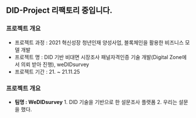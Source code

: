 ## DID-Project 리팩토리 중입니다.

### 프로젝트 개요

- 프로젝트 과정 : 2021 혁신성장 청년인재 양성사업, 블록체인을 활용한 비즈니스 모델 개발
- 프로젝트 명 : DID 기반 비대면 시장조사 패널자격인증 기술 개발(Digital Zone에서 의뢰 받아 진행), weDIDsurvey
- 프로젝트 기간 : 21. ~ 21.11.25

### 프로젝트 개요

- **팀명 : WeDIDsurvey**  1. DID 기술을 기반으로 한 설문조사 플랫폼 2. 우리는 설문을 했다.

